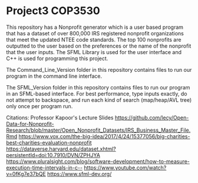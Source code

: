 # Project3 COP3530
This repository has a Nonprofit generator which is a user based program that has a dataset of over 800,000 IRS registered nonprofit organizations that meet the updated NTEE code standards. The top 100 nonprofits are outputted to the user based on the preferences or the name of the nonprofit that the user inputs. The SFML Library is used for the user interface and C++ is used for programming this project.

The Command_Line_Version folder in this repository contains files to run our program in the command line interface.

The SFML_Version folder in this repository contains files to run our program in an SFML-based interface. For best performance, type inputs exactly, do not attempt to backspace, and run each kind of search (map/heap/AVL tree) only once per program run.

Citations: 
Professor Kapoor's Lecture Slides
https://github.com/lecy/Open-Data-for-Nonprofit-Research/blob/master/Open_Nonprofit_Datasets/IRS_Business_Master_File.Rmd https://www.vox.com/the-big-idea/2017/4/24/15377056/big-charities-best-charities-evaluation-nonprofit 
https://dataverse.harvard.edu/dataset.xhtml?persistentId=doi:10.7910/DVN/ZPHJYA
https://www.pluralsight.com/blog/software-development/how-to-measure-execution-time-intervals-in-c-- 
https://www.youtube.com/watch?v=0fKg7e37bQE
https://www.sfml-dev.org/
